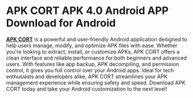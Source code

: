 ﻿# APK CORT APK 4.0 Android APP Download for Android
[**APK CORT**](https://apkmodjoy.net/apk-court/) is a powerful and user-friendly Android application designed to help users manage, modify, and optimize APK files with ease. Whether you're looking to extract, install, or customize APKs, APK CORT offers a clean interface and reliable performance for both beginners and advanced users. With features like app backup, APK decompiling, and permission control, it gives you full control over your Android apps. Ideal for tech enthusiasts and developers alike, APK CORT streamlines your APK management experience while ensuring safety and speed. Download APK CORT today and take your Android customization to the next level!
